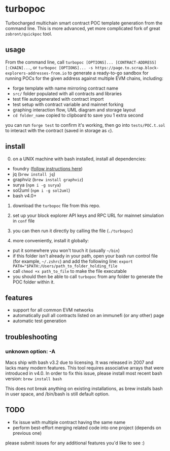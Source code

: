 # turbopoc

Turbocharged multichain smart contract POC template generation from the command line. This is more advanced, yet more complicated fork of great `zobront/quickpoc` tool.

## usage

From the command line, call `turbopoc [OPTIONS]... [CONTRACT-ADDRESS][:CHAIN]...`, or `turbopoc [OPTIONS]... -s https://page.to.scrap.block-explorers-addresses-from.io` to generate a ready-to-go sandbox for running POCs for the given address against multiple EVM chains, including:

- forge template with name mirroring contract name
- `src/` folder populated with all contracts and libraries
- test file autogenerated with contract import
- test setup with contract variable and mainnet forking
- graphing interaction flow, UML diagram and storage layout
- `cd folder_name` copied to clipboard to save you 1 extra second

you can run `forge test` to confirm it's working, then go into `tests/POC.t.sol` to interact with the contract (saved in storage as `c`).

## install

0) on a UNIX machine with bash installed, install all dependencies:
- foundry ([follow instructions here](https://github.com/foundry-rs/foundry))
- jq (`brew install jq`)
- graphviz (`brew install graphviz`)
- surya (`npm i -g surya`)
- sol2uml (`npm i -g sol2uml`)
- bash v4.0+

1) download the `turbopoc` file from this repo.

2) set up your block explorer API keys and RPC URL for mainnet simulation in `conf` file

3) you can then run it directly by calling the file (`./turbopoc`) 

4) more conveniently, install it globally:
- put it somewhere you won't touch it (usually `~/bin`)
- if this folder isn't already in your path, open your bash run control file (for example, `~/.zshrc`) and add the following line: `export PATH="$PATH:/Users/path_to_folder_holding_file`
- call `chmod +x path_to_file` to make the file executable
- you should then be able to call `turbopoc` from any folder to generate the POC folder within it.

## features
- support for all common EVM networks
- automatically pull all contracts listed on an immunefi (or any other) page
- automatic test generation

## troubleshooting
### unknown option: -A
Macs ship with bash v3.2 due to licensing. It was released in 2007 and lacks many modern features. This tool requires associative arrays that were introduced in v4.0. In order to fix this issue, please install most recent bash version:
`brew install bash`

This does not break anything on existing installations, as brew installs bash in user space, and /bin/bash is still default option.

## TODO
- fix issue with multiple contract having the same name
- perform best-effort merging related code into one project (depends on previous one)

please submit issues for any additional features you'd like to see :)
